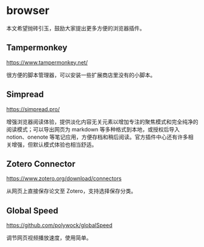 # browser

本文希望抛砖引玉，鼓励大家提出更多方便的浏览器插件。

## Tampermonkey

https://www.tampermonkey.net/

很方便的脚本管理器，可以安装一些扩展商店里没有的小脚本。

## Simpread

https://simpread.pro/

增强浏览器阅读体验，提供淡化内容无关元素以增加专注的聚焦模式和完全纯净的阅读模式；可以导出网页为 markdown 等多种格式到本地，或授权后导入 notion、onenote 等笔记应用，方便存档和稍后阅读。官方插件中心还有许多相关增强，但默认模式体验也相当舒适。

## Zotero Connector

https://www.zotero.org/download/connectors

从网页上直接保存论文至 Zotero，支持选择保存分类。

## Global Speed

https://github.com/polywock/globalSpeed

调节网页视频播放速度，使用简单。
